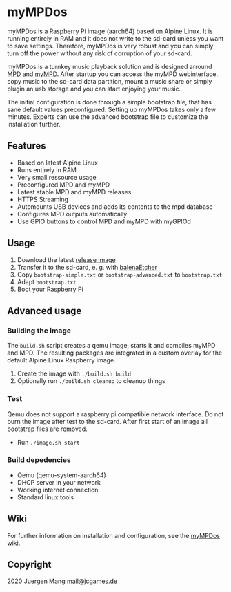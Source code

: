 # myMPDos

myMPDos is a Raspberry Pi image (aarch64) based on Alpine Linux. It is running entirely in RAM and it does not write to the sd-card unless you want to save settings. Therefore, myMPDos is very robust and you can simply turn off the power without any risk of corruption of your sd-card.

myMPDos is a turnkey music playback solution and is designed arround [MPD](https://www.musicpd.org/) and [myMPD](https://github.com/jcorporation/myMPD). After startup you can access the myMPD webinterface, copy music to the sd-card data partition, mount a music share or simply plugin an usb storage and you can start enjoying your music.

The initial configuration is done through a simple bootstrap file, that has sane default values preconfigured. Setting up myMPDos takes only a few minutes. Experts can use the advanced bootstrap file to customize the installation further.

## Features

- Based on latest Alpine Linux
- Runs entirely in RAM
- Very small ressource usage
- Preconfigured MPD and myMPD
- Latest stable MPD and myMPD releases
- HTTPS Streaming
- Automounts USB devices and adds its contents to the mpd database
- Configures MPD outputs automatically
- Use GPIO buttons to control MPD and myMPD with myGPIOd

## Usage

1. Download the latest [release image](https://github.com/jcorporation/myMPDos/releases)
2. Transfer it to the sd-card, e. g. with [balenaEtcher](https://www.balena.io/etcher/) 
3. Copy `bootstrap-simple.txt` or `bootstrap-advanced.txt` to `bootstrap.txt`
4. Adapt `bootstrap.txt`
5. Boot your Raspberry Pi

## Advanced usage

### Building the image

The `build.sh` script creates a qemu image, starts it and compiles myMPD and MPD. The resulting packages are integrated in a custom overlay for the default Alpine Linux Raspberry image.

1. Create the image with `./build.sh build`
2. Optionally run `./build.sh cleanup` to cleanup things

### Test

Qemu does not support a raspberry pi compatible network interface. Do not burn the image after test to the sd-card. After first start of an image all bootstrap files are removed.

- Run `./image.sh start`

### Build depedencies

- Qemu (qemu-system-aarch64)
- DHCP server in your network
- Working internet connection
- Standard linux tools

## Wiki
For further information on installation and configuration, see the [myMPDos wiki](https://github.com/jcorporation/myMPDos/wiki).

## Copyright

2020 Juergen Mang <mail@jcgames.de>
